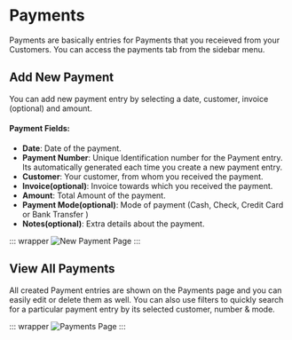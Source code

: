 # Payments

Payments are basically entries for Payments that you receieved from your Customers. You can access the payments tab from the sidebar menu.

## Add New Payment

You can add new payment entry by selecting a date, customer, invoice (optional) and amount.

#### Payment Fields:
- **Date**: Date of the payment.
- **Payment Number**: Unique Identification number for the Payment entry. Its automatically generated each time you create a new payment entry.
- **Customer**: Your customer, from whom you received the payment.
- **Invoice(optional)**: Invoice towards which you received the payment.
- **Amount**: Total Amount of the payment.
- **Payment Mode(optional)**: Mode of payment (Cash, Check, Credit Card or Bank Transfer )
- **Notes(optional)**: Extra details about the payment.

::: wrapper
![New Payment Page](/images/payments-new.png)
:::

## View All Payments

All created Payment entries are shown on the Payments page and you can easily edit or delete them as well. You can also use filters to quickly search for a particular payment entry by its selected customer, number & mode.

::: wrapper
![Payments Page](/images/payments.png)
:::